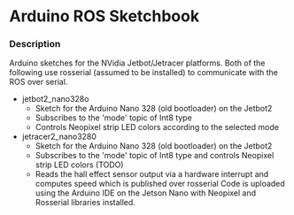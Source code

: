 # Arduino ROS Sketchbook

### Description
Arduino sketches for the NVidia Jetbot/Jetracer platforms. Both of the following use rosserial (assumed to be installed) to communicate with the ROS over serial.
* jetbot2_nano328o
  * Sketch for the Arduino Nano 328 (old bootloader) on the Jetbot2
  * Subscribes to the 'mode' topic of Int8 type
  * Controls Neopixel strip LED colors according to the selected mode
* jetracer2_nano3280
  * Sketch for the Arduino Nano 328 (old bootloader) on the Jetbot2
  * Subscribes to the 'mode' topic of Int8 type and controls Neopixel strip LED colors (TODO)
  * Reads the hall effect sensor output via a hardware interrupt and computes speed which is published over rosserial
Code is uploaded using the Arduino IDE on the Jetson Nano with Neopixel and Rosserial libraries installed.

